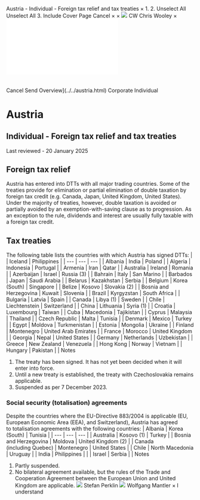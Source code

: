 Austria - Individual - Foreign tax relief and tax treaties
×
1.
2.
Unselect All
Unselect All
3.
Include Cover Page
Cancel
×
×
![](../../-/media/world-wide-tax-summaries/attachments/global---chris-wooley.ashx%3Frev=ac5e5f3223b34096b1afc2a6009c7320&revision=ac5e5f32-23b3-4096-b1af-c2a6009c7320&hash=859B7ADC84DC2CBEC9760E9E6EE7DE6D0A8BFCDF)
CW
Chris Wooley
×
![](foreign-tax-relief-and-tax-treaties.html)
######
Cancel
Send
Overview](../../austria.html)
Corporate
Individual
# Austria
## Individual - Foreign tax relief and tax treaties
Last reviewed - 20 January 2025
## Foreign tax relief
Austria has entered into DTTs with all major trading countries. Some of the treaties provide for elimination or partial elimination of double taxation by foreign tax credit (e.g. Canada, Japan, United Kingdom, United States). Under the majority of treaties, however, double taxation is avoided or partially avoided by an exemption-with-saving clause as to progression. As an exception to the rule, dividends and interest are usually fully taxable with a foreign tax credit.
## Tax treaties
The following table lists the countries with which Austria has signed DTTs:
|  | Iceland | Philippines |
| --- | --- | --- |
| Albania | India | Poland |
| Algeria | Indonesia | Portugal |
| Armenia | Iran | Qatar |
| Australia | Ireland | Romania |
| Azerbaijan | Israel | Russia (3) |
| Bahrain | Italy | San Marino |
| Barbados | Japan | Saudi Arabia |
| Belarus | Kazakhstan | Serbia |
| Belgium | Korea (South) | Singapore |
| Belize | Kosovo | Slovakia (2) |
| Bosnia and Herzegovina | Kuwait | Slovenia |
| Brazil | Kyrgyzstan | South Africa |
| Bulgaria | Latvia | Spain |
| Canada | Libya (1) | Sweden |
| Chile | Liechtenstein | Switzerland |
| China | Lithuania | Syria (1) |
| Croatia | Luxembourg | Taiwan |
| Cuba | Macedonia | Tajikistan |
| Cyprus | Malaysia | Thailand |
| Czech Republic | Malta | Tunisia |
| Denmark | Mexico | Turkey |
| Egypt | Moldova | Turkmenistan |
| Estonia | Mongolia | Ukraine |
| Finland | Montenegro | United Arab Emirates |
| France | Morocco | United Kingdom |
| Georgia | Nepal | United States |
| Germany | Netherlands | Uzbekistan |
| Greece | New Zealand | Venezuela |
| Hong Kong | Norway | Vietnam |
| Hungary | Pakistan |  |
Notes
1. The treaty has been signed. It has not yet been decided when it will enter into force.
2. Until a new treaty is established, the treaty with Czechoslovakia remains applicable.
3. Suspended as per 7 December 2023.
### Social security (totalisation) agreements
Despite the countries where the EU-Directive 883/2004 is applicable (EU, European Economic Area (EEA), and Switzerland), Austria has agreed to totalisation agreements with the following countries:
| Albania | Korea (South) | Tunisia |
| --- | --- | --- |
| Australia | Kosovo (1) | Turkey |
| Bosnia and Herzegovina | Moldova | United Kingdom (2) |
| Canada (including Quebec) | Montenegro | United States |
| Chile | North Macedonia | Uruguay |
| India | Philippines |  |
| Israel | Serbia |  |
Notes
1. Partly suspended.
2. No bilateral agreement available, but the rules of the Trade and Cooperation Agreement between the European Union and United Kingdom are applicable.
![](../../-/media/world-wide-tax-summaries/austriastefan-perklinaustria--stefan-perklinjpg20220502162219578.ashx%3Frev=85d18abe4bc0446d95ee2735dd05bb1b&revision=85d18abe-4bc0-446d-95ee-2735dd05bb1b&hash=3725F74735E7C86B02C0FE87B3547A4AC41E1D2D)
Stefan Perklin
![](../../-/media/world-wide-tax-summaries/austriawolfgang-mantleraustria--wolfgang-mantlerpng20220502162306239.ashx%3Frev=7c617f903e7b49c99620f83192801adc&revision=7c617f90-3e7b-49c9-9620-f83192801adc&hash=507573EC63DA7804FAFC81499F9BD46D12624E22)
Wolfgang Mantler
×
I understand